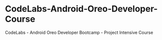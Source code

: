 # CodeLabs-Android-Oreo-Developer-Course
CodeLabs - Android Oreo Developer Bootcamp - Project Intensive Course
